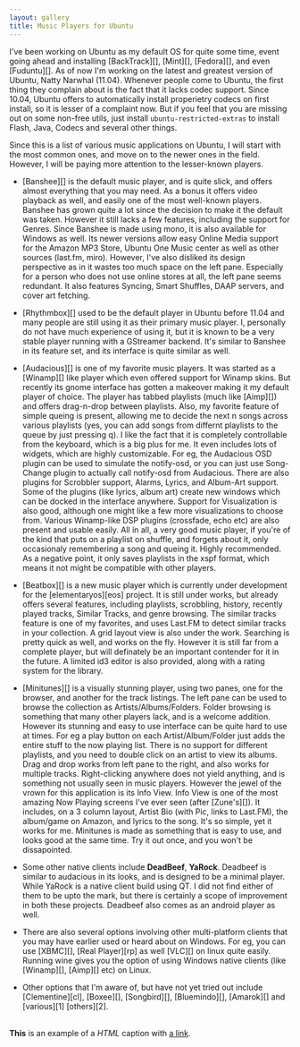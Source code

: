 ```yaml
---
layout: gallery
title: Music Players for Ubuntu
---
```

I've been working on Ubuntu as my default OS for quite some time, event going ahead and installing [BackTrack][], [Mint][], [Fedora][], and even [Fuduntu][]. As of now I'm working on the latest and greatest version of Ubuntu, Natty Narwhal (11.04). Whenever people come to Ubuntu, the first thing they complain about is the fact that it lacks codec support. Since 10.04, Ubuntu offers to automatically install properietry codecs on first install, so it is lesser of a complaint now. But if you feel that you are missing out on some non-free utils, just install `ubuntu-restricted-extras` to install Flash, Java, Codecs and several other things. 

Since this is a list of various music applications on Ubuntu, I will start with the most common ones, and move on to the newer ones in the field. However, I will be paying more attention to the lesser-known players.

* [Banshee][] is the default music player, and is quite slick, and offers almost everything that you may need. As a bonus it offers video playback as well, and easily one of the most well-known players. Banshee has grown quite a lot since the decision to make it the default was taken. However it still lacks a few features, including the support for Genres. Since Banshee is made using mono, it is also available for Windows as well. Its newer versions allow easy Online Media support for the Amazon MP3 Store, Ubuntu One Music center as well as other sources (last.fm, miro). However, I've also disliked its design perspective as in it wastes too much space on the left pane. Especially for a person who does not use online stores at all, the left pane seems redundant. It also features Syncing, Smart Shuffles, DAAP servers, and cover art fetching.

* [Rhythmbox][] used to be the default player in Ubuntu before 11.04 and many people are still using it as their primary music player. I, personally do not have much experience of using it, but it is known to be a very stable player running with a GStreamer backend. It's similar to Banshee in its feature set, and its interface is quite similar as well.

* [Audacious][] is one of my favorite music players. It was started as a [Winamp][] like player which even offered support for Winamp skins. But recently its gnome interface has gotten a makeover making it my default player of choice. The player has tabbed playlists (much like [Aimp][]) and offers drag-n-drop between playlists. Also, my favorite feature of simple queing is present, allowing me to decide the next n songs across various playlists (yes, you can add songs from differnt playlists to the queue by just pressing q). 
I like the fact that it is completely controllable from the keyboard, which is a big plus for me. It even includes lots of widgets, which are highly customizable. For eg, the Audacious OSD plugin can be used to simulate the notify-osd, or you can just use Song-Change plugin to actually call notify-osd from Audacious. There are also plugins for Scrobbler support, Alarms, Lyrics, and Album-Art support. Some of the plugins (like lyrics, album art) create new windows which can be docked in the interface anywhere. Support for Visualization is also good, although one might like a few more visualizations to choose from. Various Winamp-like DSP plugins (crossfade, echo etc) are also present and usable easily. All in all, a very good music player, if you're of the kind that puts on a playlist on shuffle, and forgets about it, only occasionaly remembering a song and queing it. Highly recommended. 
As a negative point, it only saves playlists in the xspf format, which means it not might be compatible with other players.

* [Beatbox][] is a new music player which is currently under development for the [elementaryos][eos] project. It is still under works, but already offers several features, including playlists, scrobbling, history, recently played tracks, Similar Tracks, and genre browsing. The similar tracks feature is one of my favorites, and uses Last.FM to detect similar tracks in your collection. A grid layout view is also under the work. Searching is pretty quick as well, and works on the fly. However it is still far from a complete player, but will definately be an important contender for it in the future. A limited id3 editor is also provided, along with a rating system for the library.

* [Minitunes][] is a visually stunning player, using two panes, one for the browser, and another for the track listings. The left pane can be used to browse the collection as Artists/Albums/Folders. Folder browsing is something that many other players lack, and is a welcome addition. However its stunning and easy to use interface can be quite hard to use at times. For eg a play button on each Artist/Album/Folder just adds the entire stuff to the now playing list. There is no support for different playlists, and you need to double click on an artist to view its albums. Drag and drop works from left pane to the right, and also works for multiple tracks. Right-clicking anywhere does not yield anything, and is something not usually seen in music players. However the jewel of the vrown for this application is its Info View.
Info View is one of the most amazing Now Playing screens I've ever seen (after [Zune's][]). It includes, on a 3 column layout, Artist Bio (with Pic, links to Last.FM), the album/game on Amazon, and lyrics to the song. It's so simple, yet it works for me. Minitunes is made as something that is easy to use, and looks good at the same time. Try it out once, and you won't be dissapointed.

* Some other native clients include **DeadBeef**, **YaRock**. Deadbeef is similar to audacious in its looks, and is designed to be a minimal player. While YaRock is a native client build using QT. I did not find either of them to be upto the mark, but there is certainly a scope of improvement in both these projects. Deadbeef also comes as an android player as well.

* There are also several options involving other multi-platform clients that you may have earlier used or heard about on Windows. For eg, you can use [XBMC][], [Real Player][rp] as well [VLC][] on linux quite easily. Running wine gives you the option of using Windows native clients (like [Winamp][], [Aimp][] etc) on Linux.

* Other options that I'm aware of, but have not yet tried out include [Clementine][cl], [Boxee][], [Songbird][], [Bluemindo][], [Amarok][] and [various][1] [others][2].

<link rel="stylesheet" href="/css/nivo-slider.css" type="text/css" media="screen" />
<div id="slider-wrapper">
	<div id="slider" class="nivoSlider">
		<img src="/img/toystory.jpg" alt="" />
		<a href="http://dev7studios.com"><img src="/img/up.jpg" alt="" title="This is an example of a caption" /></a>
		<img src="/img/nemo.jpg" alt="" title="#htmlcaption" />
	</div>
	<div id="htmlcaption" class="nivo-html-caption">
		<strong>This</strong> is an example of a <em>HTML</em> caption with <a href="#">a link</a>.
	</div>
</div>
<script type="text/javascript" src="https://ajax.googleapis.com/ajax/libs/jquery/1.6.1/jquery.min.js"></script>
<script type="text/javascript" src="/js/jquery.nivo.slider.pack.js"></script>
<script type="text/javascript">
$(window).load(function() {
	$('#slider').nivoSlider();
});
</script>
